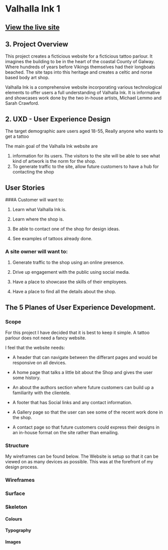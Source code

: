 <!-- Headings -->
# Valhalla Ink 1

## [View the live site](https://lynch4360.github.io/Valhalla-Ink-MS1/)

## 3. Project Overview
This project creates a ficticious website for a ficticious tattoo parlour. It imagines the building to be in the heart of the coastal County of Galway. Where hundreds of years before Vikings themselves had their longboats beached. The site taps into this heritage and creates a celtic and norse based body art shop.

Valhalla Ink is a comprehensive website incorporating various technological elements to offer users a full understanding of Valhalla Ink. It is informative and showcases work done by the two in-house artists, Michael Lemmo and Sarah Crawford.



## 2. UXD - User Experience Design

The target demographic aare users aged 18-55, Really anyone who wants to get a tattoo

The main goal of the Valhalla Ink website are 
1. information  for its users. The visitors to the site will be able to see what kind of artwork is the norm for the shop. 
2. To generate traffic to the site, allow future customers to have a hub for contacting the shop

## User Stories

###A Customer will want to:

1) Learn what Valhalla Ink is.

2) Learn where the shop is.

3) Be able to contact one of the shop for design ideas.

4) See examples of tattoos already done.

### A site owner will want to:

1) Generate traffic to the shop using an online presence.

2) Drive up engagement with the public using social media.

3) Have a place to showcase the skills of their employees.

4) Have a place to find all the details about the shop.

## The 5 Planes of User Experience Development.

### Scope
For this project I have decided that it is best to keep it simple. A tattoo parlour does not need a fancy website.

I feel that the website needs:

- A header that can navigate between the differant pages and would be responsive on all devices.

- A home page that talks a little bit about the Shop and gives the user some history.

- An about the authors section where future customers can build up a familiarity with the clientele.

- A footer that has Social links and any contact information.

- A Gallery page so that the user can see some of the recent work done in the shop.

- A contact page so that future customers could express their designs in an in-house format on the site rather than emailing. 

### Structure 

My wireframes can be found below. The Website is setup so that it can be viewed on as many devices as possible. This was at the forefront of my design process. 

### Wireframes

### Surface

### Skeleton

#### Colours

#### Typography

#### Images






